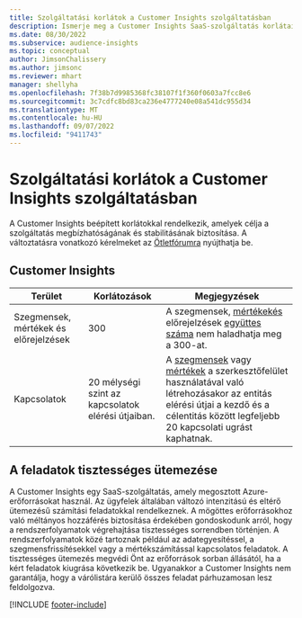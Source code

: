 ```yaml
---
title: Szolgáltatási korlátok a Customer Insights szolgáltatásban
description: Ismerje meg a Customer Insights SaaS-szolgáltatás korlátait és korlátozásait.
ms.date: 08/30/2022
ms.subservice: audience-insights
ms.topic: conceptual
author: JimsonChalissery
ms.author: jimsonc
ms.reviewer: mhart
manager: shellyha
ms.openlocfilehash: 7f38b7d9985368fc38107f1f360f0603a7fcc8e6
ms.sourcegitcommit: 3c7cdfc8bd83ca236e4777240e08a541dc955d34
ms.translationtype: MT
ms.contentlocale: hu-HU
ms.lasthandoff: 09/07/2022
ms.locfileid: "9411743"
---
```

# <a name="service-limits-in-customer-insights"></a>Szolgáltatási korlátok a Customer Insights szolgáltatásban

 A Customer Insights beépített korlátokkal rendelkezik, amelyek célja a szolgáltatás megbízhatóságának és stabilitásának biztosítása. A változtatásra vonatkozó kérelmeket az [Ötletfórumra](https://go.microsoft.com/fwlink/?linkid=2074172) nyújthatja be.

## <a name="customer-insights"></a>Customer Insights

| Terület  | Korlátozások  | Megjegyzések |
|-------------|---------------------------------------------------------------------|---------------------------------------------------------------------|
| Szegmensek, mértékek és előrejelzések | 300  | A szegmensek, [mértékek](segments.md)[és](measures.md) előrejelzések [együttes száma](predictions-overview.md) nem haladhatja meg a 300-at.  |
| Kapcsolatok | 20 mélységi szint az kapcsolatok elérési útjaiban. | A [szegmensek](segments.md) vagy [mértékek](measures.md) a szerkesztőfelület használatával való létrehozásakor az entitás elérési útjai a kezdő és a célentitás között legfeljebb 20 kapcsolati ugrást kaphatnak.  |

## <a name="fair-scheduling-of-jobs"></a>A feladatok tisztességes ütemezése

A Customer Insights egy SaaS-szolgáltatás, amely megosztott Azure-erőforrásokat használ. Az ügyfelek általában változó intenzitású és eltérő ütemezésű számítási feladatokkal rendelkeznek. A mögöttes erőforrásokhoz való méltányos hozzáférés biztosítása érdekében gondoskodunk arról, hogy a rendszerfolyamatok végrehajtása tisztességes sorrendben történjen. A rendszerfolyamatok közé tartoznak például az adategyesítéssel, a szegmensfrissítésekkel vagy a mértékszámítással kapcsolatos feladatok. A tisztességes ütemezés megvédi Önt az erőforrások sorban állásától, ha a kért feladatok kiugrása következik be. Ugyanakkor a Customer Insights nem garantálja, hogy a várólistára kerülő összes feladat párhuzamosan lesz feldolgozva.

[!INCLUDE [footer-include](includes/footer-banner.md)]
